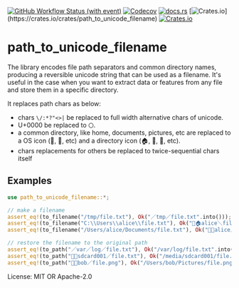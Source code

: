 [![GitHub Workflow Status (with event)](https://img.shields.io/github/actions/workflow/status/amachang/path_to_unicode_filename/test.yml?label=test)](https://github.com/amachang/path_to_unicode_filename/actions/workflows/test.yml)
[![Codecov](https://img.shields.io/codecov/c/github/amachang/path_to_unicode_filename)](https://app.codecov.io/gh/amachang/path_to_unicode_filename)
[![docs.rs](https://img.shields.io/docsrs/path_to_unicode_filename)](https://docs.rs/path_to_unicode_filename/latest/path_to_unicode_filename/)
[![Crates.io](https://img.shields.io/crates/l/path_to_unicode_filename?)](https://crates.io/crates/path_to_unicode_filename)
[![Crates.io](https://img.shields.io/crates/d/path_to_unicode_filename)](https://crates.io/crates/path_to_unicode_filename)

# path\_to\_unicode\_filename

The library encodes file path separators and common directory names, producing a reversible unicode string that can be used as a filename. It's useful in the case when you want to extract data or features from any file and store them in a specific directory.

It replaces path chars as below:

- chars `\/:*?"<>|` be replaced to full width alternative chars of unicode.
- U+0000 be replaced to `〇`.
- a common directory, like home, documents, pictures, etc are replaced to a OS icon (🍎, 🐧, etc) and a directory icon (🏠, 📄, 🎨, etc).
- chars replacements for others be replaced to twice-sequential chars itself

## Examples

```rust
use path_to_unicode_filename::*;

// make a filename
assert_eq!(to_filename("/tmp/file.txt"), Ok("／tmp／file.txt".into()));
assert_eq!(to_filename("C:\\Users\\alice\\file.txt"), Ok("💠🏠alice＼file.txt".into()));
assert_eq!(to_filename("/Users/alice/Documents/file.txt"), Ok("🍎📄alice／file.txt".into()));

// restore the filename to the original path
assert_eq!(to_path("／var／log／file.txt"), Ok("/var/log/file.txt".into()));
assert_eq!(to_path("🐧🥞sdcard001／file.txt"), Ok("/media/sdcard001/file.txt".into()));
assert_eq!(to_path("🍎🎨bob／file.png"), Ok("/Users/bob/Pictures/file.png".into()));
```

License: MIT OR Apache-2.0
